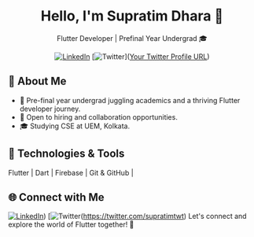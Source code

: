 <div align="center">

# Hello, I'm Supratim Dhara 👋

Flutter Developer | Prefinal Year Undergrad 🎓

[![LinkedIn](https://img.shields.io/badge/LinkedIn-Connect-blue)](https://www.linkedin.com/in/supratim-dhara-392b31215/) [![Twitter](https://img.shields.io/badge/Twitter-Follow-blue)]([Your Twitter Profile URL](https://twitter.com/supratimtwt))

</div>

## 🚀 About Me

- 🌱 Pre-final year undergrad juggling academics and a thriving Flutter developer journey.
- 💼 Open to hiring and collaboration opportunities.
- 🎓 Studying CSE at UEM, Kolkata.

## 🔧 Technologies & Tools

Flutter | Dart | Firebase | Git & GitHub | 
## 🌐 Connect with Me

[![LinkedIn](https://img.shields.io/badge/LinkedIn-Connect-blue)](https://www.linkedin.com/in/supratim-dhara-392b31215/)) [![Twitter](https://img.shields.io/badge/Twitter-Follow-blue)(https://twitter.com/supratimtwt)
Let's connect and explore the world of Flutter together! 🚀
